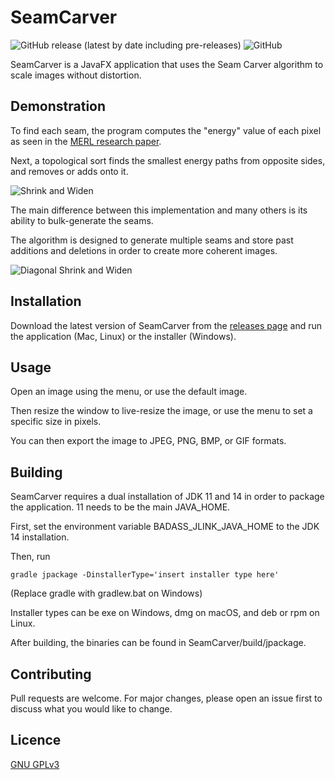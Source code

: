 # SeamCarver
![GitHub release (latest by date including pre-releases)](https://img.shields.io/github/v/release/AlexLatz/SeamCarver?include_prereleases&style=flat)
![GitHub](https://img.shields.io/github/license/AlexLatz/SeamCarver)

SeamCarver is a JavaFX application that uses the Seam Carver algorithm to scale images without distortion.

## Demonstration
To find each seam, the program computes the "energy" value of each pixel as seen in the [MERL research paper](http://graphics.cs.cmu.edu/courses/15-463/2012_fall/hw/proj3-seamcarving/imret.pdf).

Next, a topological sort finds the smallest energy paths from opposite sides, and removes or adds onto it.

![Shrink and Widen](shrinkwiden.gif)

The main difference between this implementation and many others is its ability to bulk-generate the seams.

The algorithm is designed to generate multiple seams and store past additions and deletions in order to create more coherent images.

![Diagonal Shrink and Widen](diagonalshrinkwiden.gif)

## Installation
Download the latest version of SeamCarver from the [releases page](https://github.com/AlexLatz/SeamCarver/releases/latest) and run the application (Mac, Linux) or the installer (Windows).

## Usage
Open an image using the menu, or use the default image.

Then resize the window to live-resize the image, or use the menu to set a specific size in pixels.

You can then export the image to JPEG, PNG, BMP, or GIF formats.

## Building
SeamCarver requires a dual installation of JDK 11 and 14 in order to package the application. 11 needs to be the main JAVA_HOME.

First, set the environment variable BADASS_JLINK_JAVA_HOME to the JDK 14 installation. 

Then, run 
```
gradle jpackage -DinstallerType='insert installer type here'
```
(Replace gradle with gradlew.bat on Windows)

Installer types can be exe on Windows, dmg on macOS, and deb or rpm on Linux.

After building, the binaries can be found in SeamCarver/build/jpackage. 

## Contributing
Pull requests are welcome. For major changes, please open an issue first to discuss what you would like to change.

## Licence
[GNU GPLv3](https://choosealicense.com/licenses/gpl-3.0/)
